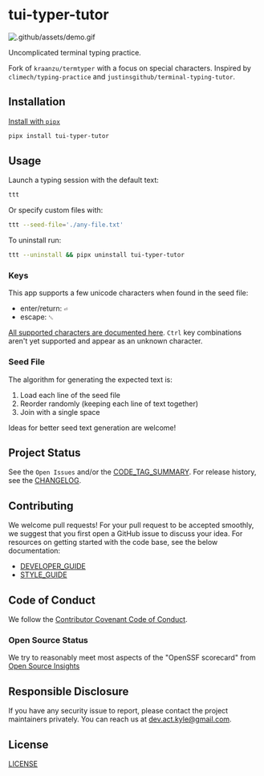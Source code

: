 # tui-typer-tutor

![.github/assets/demo.gif](https://raw.githubusercontent.com/KyleKing/tui-typing-tutor/main/.github/assets/demo.gif)

Uncomplicated terminal typing practice.

Fork of `kraanzu/termtyper` with a focus on special characters. Inspired by `climech/typing-practice` and `justinsgithub/terminal-typing-tutor`.

## Installation

[Install with `pipx`](https://pypi.org/project/pipx/)

```sh
pipx install tui-typer-tutor
```

## Usage

Launch a typing session with the default text:

```sh
ttt
```

Or specify custom files with:

```sh
ttt --seed-file='./any-file.txt'
```

To uninstall run:

```sh
ttt --uninstall && pipx uninstall tui-typer-tutor
```

### Keys

This app supports a few unicode characters when found in the seed file:

- enter/return: `⏎`
- escape: `␛`

[All supported characters are documented here](https://github.com/KyleKing/tui-typer-tutor/blob/main/tui_typer_tutor/constants/display_to_textual.py). `Ctrl` key combinations aren't yet supported and appear as an unknown character.

### Seed File

The algorithm for generating the expected text is:

1. Load each line of the seed file
1. Reorder randomly (keeping each line of text together)
1. Join with a single space

Ideas for better seed text generation are welcome!

## Project Status

See the `Open Issues` and/or the [CODE_TAG_SUMMARY]. For release history, see the [CHANGELOG].

## Contributing

We welcome pull requests! For your pull request to be accepted smoothly, we suggest that you first open a GitHub issue to discuss your idea. For resources on getting started with the code base, see the below documentation:

- [DEVELOPER_GUIDE]
- [STYLE_GUIDE]

## Code of Conduct

We follow the [Contributor Covenant Code of Conduct][contributor-covenant].

### Open Source Status

We try to reasonably meet most aspects of the "OpenSSF scorecard" from [Open Source Insights](https://deps.dev/pypi/tui-typer-tutor)

## Responsible Disclosure

If you have any security issue to report, please contact the project maintainers privately. You can reach us at [dev.act.kyle@gmail.com](mailto:dev.act.kyle@gmail.com).

## License

[LICENSE]

[changelog]: https://tui-typer-tutor.kyleking.me/docs/CHANGELOG
[code_tag_summary]: https://tui-typer-tutor.kyleking.me/docs/CODE_TAG_SUMMARY
[contributor-covenant]: https://www.contributor-covenant.org
[developer_guide]: https://tui-typer-tutor.kyleking.me/docs/DEVELOPER_GUIDE
[license]: https://github.com/kyleking/tui-typer-tutor/blob/main/LICENSE
[style_guide]: https://tui-typer-tutor.kyleking.me/docs/STYLE_GUIDE
